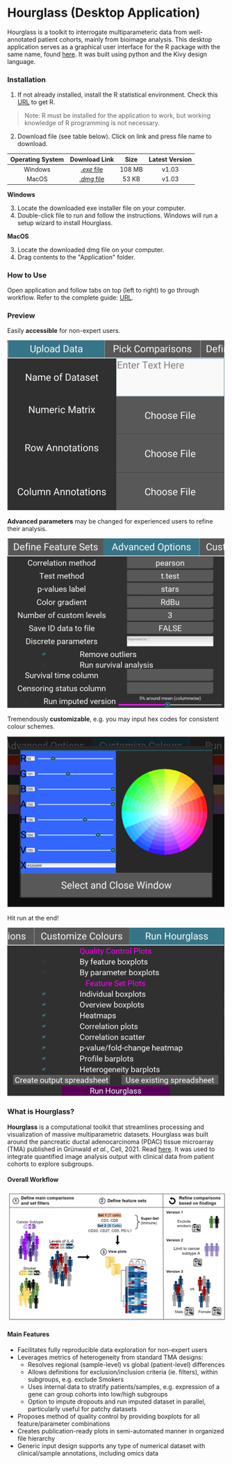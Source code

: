 # Hourglass (Desktop Application)

Hourglass is a toolkit to interrogate multiparameteric data from well-annotated patient cohorts, mainly from bioimage analysis. This desktop application serves as a graphical user interface for the R package with the same name, found [here](https://github.com/kazeera/Hourglass/). It was built using python and the Kivy design language. 

### Installation

1. If not already installed, install the R statistical environment. Check this [URL](https://kazeera.github.io/Hourglass/installation.html) to get R.

> Note: R must be installed for the application to work, but working knowledge of R programming is not necessary. 

2. Download file (see table below). Click on link and press file name to download.

  | Operating System | Download Link | Size | Latest Version | 
  |:-:|:-:|:-:|:-:| 
  | Windows | [*.exe* file ](https://github.com/kazeera/Hourglass-interface/tree/main/Executables/Windows) | 108 MB | v1.03 | 
  | MacOS | [*.dmg* file ](https://github.com/kazeera/Hourglass-interface/tree/main/Executables/MacOS) | 53 KB | v1.03 | 

**Windows**  

3. Locate the downloaded exe installer file on your computer.
4. Double-click file to run and follow the instructions. Windows will run a setup wizard to install Hourglass.

**MacOS**  

3. Locate the downloaded dmg file on your computer.
4. Drag contents to the "Application" folder.



### How to Use

Open application and follow tabs on top (left to right) to go through workflow. Refer to the complete guide: [URL](https://kazeera.github.io/Hourglass/how-to-use-the-desktop-application.html).

### Preview
Easily **accessible** for non-expert users.

<img src="ReadMe/upload_data.png?raw=true" width="500"></img>

**Advanced parameters** may be changed for experienced users to refine their analysis.

<img src="ReadMe/advanced_options.png?raw=true" width="500"></img>

Tremendously **customizable**, e.g. you may input hex codes for consistent colour schemes.

<img src="ReadMe/customize_colors.png?raw=true" width="500"></img>

Hit run at the end!

<img src="ReadMe/run_hourglass.png?raw=true" width="500"></img>


### What is Hourglass?
**Hourglass** is a computational toolkit that streamlines processing and visualization of massive multiparametric datasets. 
Hourglass was built around the pancreatic ductal adenocarcinoma (PDAC) tissue microarray (TMA) published in Grünwald *et al.*, Cell, 2021. Read [here](https://www.sciencedirect.com/science/article/pii/S0092867421011053?via%3Dihub). 
It was used to integrate quantified image analysis output with clinical data from patient cohorts to explore subgroups.

#### Overall Workflow
![](ReadMe/workflow.JPG?raw=true)

#### Main Features
- Facilitates fully reproducible data exploration for non-expert users
- Leverages metrics of heterogeneity from standard TMA designs:
  - Resolves regional (sample-level) vs global (patient-level) differences
  - Allows definitions for exclusion/inclusion criteria (ie. filters), within subgroups, e.g. exclude Smokers
  - Uses internal data to stratify patients/samples, e.g. expression of a gene can group cohorts into low/high subgroups
  - Option to impute dropouts and run imputed dataset in parallel, particularly useful for patchy datasets
- Proposes method of quality control by providing boxplots for all feature/parameter combinations
- Creates publication-ready plots in semi-automated manner in organized file hierarchy
- Generic input design supports any type of numerical dataset with clinical/sample annotations, including omics data


